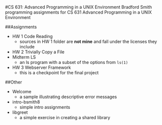 #CS 631: Advanced Programming in a UNIX Environment
Bradford Smith programming assignments for CS 631 Advanced Programming in a UNIX Environment

##Assignments
- HW 1 Code Reading
    - sources in HW 1 folder are **not mine** and fall under the licenses they include
- HW 2 Trivially Copy a File
- Midterm LS
    - an ls program with a subset of the options from `ls(1)`
- HW 3 Webserver Framework
    - this is a checkpoint for the final project

##Other
- Welcome
    - a sample illustrating descriptive error messages
- intro-bsmith8
    - simple intro assignments
- libgreet
    - a simple exercise in creating a shared library
